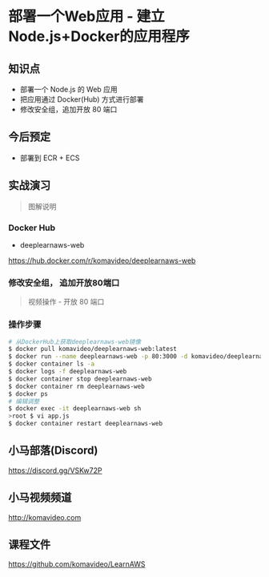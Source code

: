 部署一个Web应用 - 建立Node.js+Docker的应用程序
==========================================

## 知识点

* 部署一个 Node.js 的 Web 应用
* 把应用通过 Docker(Hub) 方式进行部署
* 修改安全组，追加开放 80 端口

## 今后预定

+ 部署到 ECR + ECS

## 实战演习

> 图解说明

### Docker Hub

+ deeplearnaws-web

https://hub.docker.com/r/komavideo/deeplearnaws-web

### 修改安全组， 追加开放80端口

> 视频操作 - 开放 80 端口

### 操作步骤

```bash
# 从DockerHub上获取deeplearnaws-web镜像
$ docker pull komavideo/deeplearnaws-web:latest
$ docker run --name deeplearnaws-web -p 80:3000 -d komavideo/deeplearnaws-web:latest
$ docker container ls -a
$ docker logs -f deeplearnaws-web
$ docker container stop deeplearnaws-web
$ docker container rm deeplearnaws-web
$ docker ps
# 编辑调整
$ docker exec -it deeplearnaws-web sh
>root $ vi app.js
$ docker container restart deeplearnaws-web
```

## 小马部落(Discord)

https://discord.gg/VSKw72P

## 小马视频频道

http://komavideo.com

## 课程文件

https://github.com/komavideo/LearnAWS
